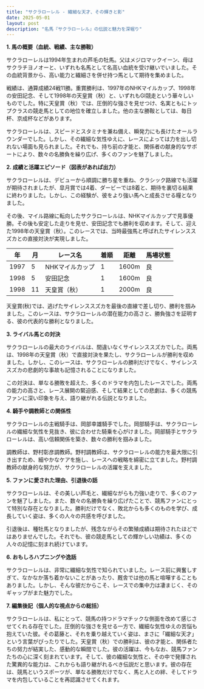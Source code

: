 ```yaml
---
title: "サクラローレル - 繊細な天才、その輝きと影"
date: 2025-05-01
layout: post
description: "名馬『サクラローレル』の伝説と魅力を深堀り"
---
```


**1. 馬の概要（血統、戦績、主な勝鞍）**

サクラローレルは1994年生まれの芦毛の牡馬。父はメジロマックイーン、母はサクラチヨノオーと、いずれも名馬として名高い血統を受け継いでいました。その血統背景から、高い能力と繊細さを併せ持つ馬として期待を集めました。

戦績は、通算成績24戦11勝。重賞勝利は、1997年のNHKマイルカップ、1998年の安田記念、そして1998年の天皇賞（秋）と、いずれもGI競走という華々しいものでした。特に天皇賞（秋）では、圧倒的な強さを見せつけ、名実ともにトップクラスの競走馬としての地位を確立しました。他の主な勝鞍としては、毎日杯、京成杯などがあります。

サクラローレルは、スピードとスタミナを兼ね備え、瞬発力にも長けたオールラウンダーでした。しかし、その繊細な気性ゆえに、レースによっては力を出し切れない場面も見られました。それでも、持ち前の才能と、関係者の献身的なサポートにより、数々の名勝負を繰り広げ、多くのファンを魅了しました。


**2. 成績と活躍エピソード（図表があれば出力）**

サクラローレルは、デビューから順調に勝ち星を重ね、クラシック路線でも活躍が期待されましたが、皐月賞では4着、ダービーでは8着と、期待を裏切る結果に終わりました。しかし、この経験が、彼をより強い馬へと成長させる糧となりました。

その後、マイル路線に転向したサクラローレルは、NHKマイルカップで見事優勝。その後も安定した走りを見せ、安田記念でも勝利を収めます。そして、迎えた1998年の天皇賞（秋）。このレースでは、当時最強馬と呼ばれたサイレンススズカとの直接対決が実現しました。

| 年 | 月 | レース名                | 着順 | 距離 | 馬場状態 |
|---|----|-------------------------|-----|-----|---------|
| 1997 | 5 | NHKマイルカップ          | 1   | 1600m | 良      |
| 1998 | 5 | 安田記念                | 1   | 1600m | 良      |
| 1998 | 11 | 天皇賞（秋）            | 1   | 2000m | 良      |


天皇賞(秋)では、逃げたサイレンススズカを最後の直線で差し切り、勝利を掴みました。このレースは、サクラローレルの潜在能力の高さと、勝負強さを証明する、彼の代表的な勝利となりました。


**3. ライバル馬との対決**

サクラローレルの最大のライバルは、間違いなくサイレンススズカでした。両馬は、1998年の天皇賞（秋）で直接対決を果たし、サクラローレルが勝利を収めました。しかし、このレースは、サクラローレルの勝利だけでなく、サイレンススズカの悲劇的な事故も記憶されることになりました。

この対決は、単なる勝敗を超えた、多くのドラマを内包したレースでした。両馬の能力の高さと、レース展開の緊迫感、そして結果としての悲劇は、多くの競馬ファンに深い印象を与え、語り継がれる伝説となりました。


**4. 騎手や調教師との関係性**

サクラローレルの主戦騎手は、岡部幸雄騎手でした。岡部騎手は、サクラローレルの繊細な気性を見抜き、彼に合わせた騎乗を心がけました。岡部騎手とサクラローレルは、高い信頼関係を築き、数々の勝利を掴みました。

調教師は、野村彰彦調教師。野村調教師は、サクラローレルの能力を最大限に引き出すため、細やかなケアを施し、レースへの戦略を綿密に立てました。野村調教師の献身的な努力が、サクラローレルの活躍を支えました。


**5. ファンに愛された理由、引退後の話**

サクラローレルは、その美しい芦毛と、繊細ながらも力強い走りで、多くのファンを魅了しました。また、数々の名勝負を繰り広げたことで、競馬ファンにとって特別な存在となりました。勝利だけでなく、敗北からも多くのものを学び、成長していく姿は、多くの人々の共感を呼びました。

引退後は、種牡馬となりましたが、残念ながらその繁殖成績は期待されたほどではありませんでした。それでも、彼の競走馬としての輝かしい功績は、多くの人々の記憶に刻まれ続けています。


**6. おもしろハプニングや逸話**

サクラローレルは、非常に繊細な気性で知られていました。レース前に興奮しすぎて、なかなか落ち着かないことがあったり、厩舎では他の馬と喧嘩することもありました。しかし、そんな彼だからこそ、レースでの集中力は凄まじく、そのギャップがまた魅力でした。


**7. 編集後記（個人的な視点からの総括）**

サクラローレルは、私にとって、競馬の持つドラマチックな側面を改めて感じさせてくれる存在でした。圧倒的な強さを見せる一方で、繊細な気性ゆえの苦悩も抱えていた彼。その葛藤と、それを乗り越えていく姿は、まさに「繊細な天才」という言葉がぴったりでした。天皇賞（秋）での勝利は、彼の才能と、関係者たちの努力が結実した、感動的な瞬間でした。彼の活躍は、今もなお、競馬ファンたちの心に深く刻まれています。そして、彼の繊細な気性と、その中で発揮された驚異的な能力は、これからも語り継がれるべき伝説だと思います。彼の存在は、競馬というスポーツが、単なる勝敗だけでなく、馬と人との絆、そしてドラマを内包していることを再認識させてくれます。
